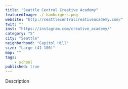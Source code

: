 ```yaml
---
title: "Seattle Central Creative Academy"
featuredImage: ./-hamburgers.png
website: "http://seattlecentralcreativeacademy.com/"
twit: ""
inst: "https://instagram.com/creative_academy/"
category: "S"
city: "Seattle"
neighborhood: "Capitol Hill"
size: "Large (41-100)"
map: ""
tags:
    - school
published: true
---
```


Description

